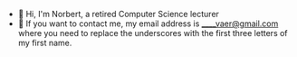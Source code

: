 - 👋 Hi, I'm Norbert, a retired Computer Science lecturer   
- 📧 If you want to contact me, my email address is ____vaer@gmail.com where you need to replace the underscores with the first three letters of my first name.  

<!---
norbs57/norbs57 is a ✨ special ✨ repository because its `README.md` (this file) appears on your GitHub profile.
You can click the Preview link to take a look at your changes.
--->
